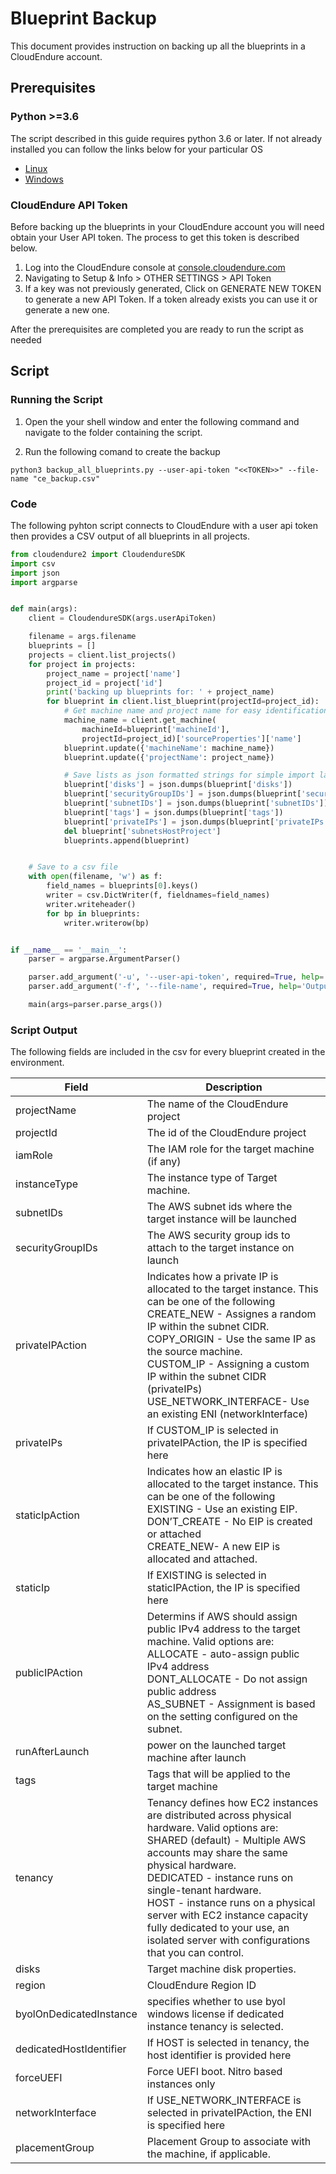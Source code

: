 # Blueprint Backup
This document provides instruction on backing up all the blueprints in a CloudEndure account.

## Prerequisites


### Python >=3.6
The script described in this guide requires python 3.6 or later. If not already installed you can follow the links below for your particular OS

- [Linux](https://docs.python-guide.org/starting/install3/linux/)
- [Windows](https://www.python.org/downloads/)

### CloudEndure API Token
Before backing up the blueprints in your CloudEndure account you will need obtain your User API token. The process to get this token is described below.

1. Log into the CloudEndure console at [console.cloudendure.com](console.cloudendure.com)
2. Navigating to Setup & Info > OTHER SETTINGS > API Token
3. If a key was not previously generated, Click on GENERATE NEW TOKEN to generate a new API Token. If a token already exists you can use it or generate a new one.

After the prerequisites are completed you are ready to run the script as needed

## Script

### Running the Script

1. Open the your shell window and enter the following command and navigate to the folder containing the script.

2. Run the following comand to create the backup
``` shell
python3 backup_all_blueprints.py --user-api-token "<<TOKEN>>" --file-name "ce_backup.csv"
```


### Code

The following pyhton script connects to CloudEndure with a user api token then provides a CSV output of all blueprints in all projects. 

```python
from cloudendure2 import CloudendureSDK
import csv
import json
import argparse


def main(args):
    client = CloudendureSDK(args.userApiToken)

    filename = args.filename
    blueprints = []
    projects = client.list_projects()
    for project in projects:
        project_name = project['name']
        project_id = project['id']
        print('backing up blueprints for: ' + project_name)
        for blueprint in client.list_blueprint(projectId=project_id):
            # Get machine name and project name for easy identification
            machine_name = client.get_machine(
                machineId=blueprint['machineId'],
                projectId=project_id)['sourceProperties']['name']
            blueprint.update({'machineName': machine_name})
            blueprint.update({'projectName': project_name})

            # Save lists as json formatted strings for simple import later
            blueprint['disks'] = json.dumps(blueprint['disks'])
            blueprint['securityGroupIDs'] = json.dumps(blueprint['securityGroupIDs'])
            blueprint['subnetIDs'] = json.dumps(blueprint['subnetIDs'])
            blueprint['tags'] = json.dumps(blueprint['tags'])
            blueprint['privateIPs'] = json.dumps(blueprint['privateIPs'])
            del blueprint['subnetsHostProject']
            blueprints.append(blueprint)


    # Save to a csv file
    with open(filename, 'w') as f:
        field_names = blueprints[0].keys()
        writer = csv.DictWriter(f, fieldnames=field_names)
        writer.writeheader()
        for bp in blueprints:
            writer.writerow(bp)


if __name__ == '__main__':
    parser = argparse.ArgumentParser()

    parser.add_argument('-u', '--user-api-token', required=True, help='Cloudendure User API Token', dest='userApiToken')
    parser.add_argument('-f', '--file-name', required=True, help='Output CSV file', dest='filename')

    main(args=parser.parse_args())

```



### Script Output
The following fields are included in the csv for every blueprint created in the environment.

|Field        |Description                       					 |
|-------------|--------------------------------------------|
|projectName  |The name of the CloudEndure project         |
|projectId    |The id of the CloudEndure project  				 |
|iamRole      |The IAM role for the target machine (if any)|
|instanceType |The instance type of Target machine.        |
|subnetIDs    |The AWS subnet ids where the target instance will be launched|
|securityGroupIDs |The AWS security group ids to attach to the target instance on launch|
|privateIPAction | Indicates how a private IP is allocated to the target instance. This can be one of the following<br>CREATE\_NEW - Assignes a random IP within the subnet CIDR. COPY\_ORIGIN - Use the same IP as the source machine.<br>CUSTOM\_IP - Assigning a custom IP within the subnet CIDR (privateIPs)<br>USE\_NETWORK\_INTERFACE- Use an existing ENI (networkInterface)|
|privateIPs |If CUSTOM\_IP is selected in privateIPAction, the IP is specified here|
|staticIpAction |Indicates how an elastic IP is allocated to the target instance. This can be one of the following<br>EXISTING - Use an existing EIP.<br>DON’T\_CREATE - No EIP is created or attached<br>CREATE\_NEW- A new EIP is allocated and attached. |
|staticIp |If EXISTING is selected in staticIPAction, the IP is specified here |
|publicIPAction |Determins if AWS should assign public IPv4 address to the target machine. Valid options are:<br>ALLOCATE - auto-assign public IPv4 address<br>DONT\_ALLOCATE - Do not assign public address<br>AS\_SUBNET - Assignment is based on the setting configured on the subnet.|
|runAfterLaunch |power on the launched target machine after launch |
|tags |Tags that will be applied to the target machine |
|tenancy |Tenancy defines how EC2 instances are distributed across physical hardware. Valid options are:<br>SHARED (default) - Multiple AWS accounts may share the same physical hardware.<br>DEDICATED - instance runs on single-tenant hardware.<br>HOST - instance runs on a physical server with EC2 instance capacity fully dedicated to your use, an isolated server with configurations that you can control.|
|disks |Target machine disk properties. |
|region |CloudEndure Region ID |
|byolOnDedicatedInstance|specifies whether to use byol windows license if dedicated instance tenancy is selected. |
|dedicatedHostIdentifier|If HOST is selected in tenancy, the host identifier is provided here |
|forceUEFI |Force UEFI boot. Nitro based instances only |
|networkInterface       |If USE\_NETWORK\_INTERFACE is selected in privateIPAction, the ENI is specified here |
|placementGroup  |Placement Group to associate with the machine, if applicable. |


